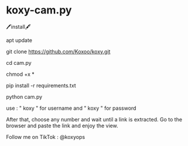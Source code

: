 # koxy-cam.py

🖊install🖋

apt update

git clone https://github.com/Koxoo/koxy.git

cd cam.py

chmod +x *

pip install -r requirements.txt

python cam.py

use : " koxy " for username and
      " koxy " for password 



After that, choose any number and wait until a link is extracted. Go to the browser and paste the link and enjoy the view.

Follow me on TikTok : @koxyops

